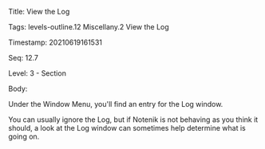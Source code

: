 Title:  View the Log

Tags:   levels-outline.12 Miscellany.2 View the Log

Timestamp: 20210619161531

Seq:    12.7

Level:  3 - Section

Body: 

Under the Window Menu, you'll find an entry for the Log window.

You can usually ignore the Log, but if Notenik is not behaving as you think it should, a look at the Log window can sometimes help determine what is going on.
